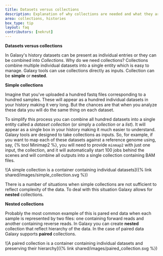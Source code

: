 ```yaml
---
title: Datasets versus collections
description: Explanation of why collections are needed and what they are
area: collections, histories
box_type: tip
layout: faq
contributors: [nekrut]
---
```


**Datasets versus collections**

In Galaxy's history datasets can be present as individual entries or they can be combined into *Collections*. Why do we need collections? Collections combine multiple individual datasets into a single entity which is easy to manage. Galaxy tools can use collections directly as inputs. Collection can be **simple** or **nested**.

**Simple collections**

Imagine that you've uploaded a hundred fastq files corresponding to a hundred samples. These will appear as a hundred individual datasets in your history making it very long. But the chances are that when you analyze these data you will do the same thing on each dataset.

To simplify this process you can combine all hundred datasets into a single entity called a *dataset collection* (or simply a *collection* or a *list*). It will appear as a single box in your history making it much easier to understand. Galaxy tools are designed to take collections as inputs. So, for example, if you want to map each of these datasets against a reference genome using, say, {% tool Minimap2 %}, you will need to provide `minmap2` with just one input, the collection, and it will automatically start 100 jobs behind the scenes and will combine all outputs into a single collection containing BAM files.

![A simple collection is a container containing individual datasets]({% link shared/images/simple_collection.svg %})

There is a number of situations when simple collections are not sufficient to reflect complexity of the data. To deal with this situation Galaxy allows for **nested** collections.

**Nested collections**

Probably the most common example of this is pared end data when each sample is represented by two files: one containing forward reads and another containing reverse reads. In Galaxy you can create **nested** collection that reflect hierarchy of the data. In the case of paired data Galaxy supports **paired** collections.

![A paired collection is a container containing individual datasets and preserving their hierarchy]({% link shared/images/paired_collection.svg %})

<!-- Original editable image for simple collections = https://docs.google.com/drawings/d/1A-tRerNLzC4FJfShUFT327wMvSSX4Y8AAdaxD_Fwaa0/edit?usp=sharing -->
<!-- Original editable image for paired collection = https://docs.google.com/drawings/d/1Bbx4UmIYdDAqK3KSm6LtLQ8zwEXxDglHmVbb0MK-mbQ/edit?usp=sharing -->

